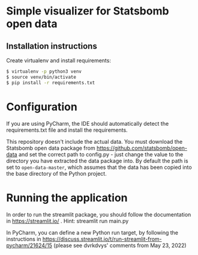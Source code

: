 # Simple visualizer for Statsbomb open data

Installation instructions
-------------------------
Create virtualenv and install requirements:
```bash 
$ virtualenv -p python3 venv
$ source venv/bin/activate
$ pip install -r requirements.txt
```
        
# Configuration

If you are using PyCharm, the IDE should automatically detect the requirements.txt file and install the requirements.

This repository doesn't include the actual data. You must download the Statsbomb open data package from https://github.com/statsbomb/open-data
and set the correct path to config.py - just change the value to the directory you have extracted the data package into. By default the 
path is set to `open-data-master`, which assumes that the data has been copied into the base directory of the Python project.
    
# Running the application

In order to run the streamlit package, you should follow the documentation in https://streamlit.io/ . Hint: streamlit run main.py 

In PyCharm, you can define a new Python run target, by following the instructions in https://discuss.streamlit.io/t/run-streamlit-from-pycharm/21624/15 (please see dvrkdvys' comments from May 23, 2022)
